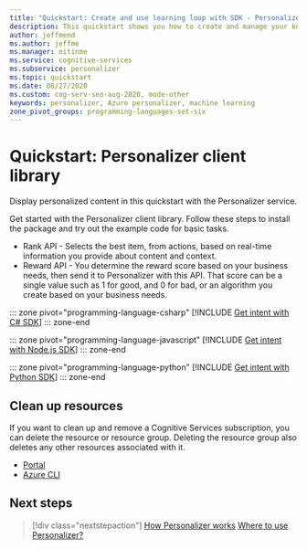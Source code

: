 ```yaml
---
title: "Quickstart: Create and use learning loop with SDK - Personalizer"
description: This quickstart shows you how to create and manage your knowledge base using the Personalizer client library.
author: jeffmend
ms.author: jeffme
ms.manager: nitinme
ms.service: cognitive-services
ms.subservice: personalizer
ms.topic: quickstart
ms.date: 08/27/2020
ms.custom: cog-serv-seo-aug-2020, mode-other
keywords: personalizer, Azure personalizer, machine learning
zone_pivot_groups: programming-languages-set-six
---
```


# Quickstart: Personalizer client library

Display personalized content in this quickstart with the Personalizer service.

Get started with the Personalizer client library. Follow these steps to install the package and try out the example code for basic tasks.

 * Rank API -  Selects the best item, from actions, based on real-time information you provide about content and context.
 * Reward API - You determine the reward score based on your business needs, then send it to Personalizer with this API. That score can be a single value such as 1 for good, and 0 for bad, or an algorithm you create based on your business needs.

::: zone pivot="programming-language-csharp"
[!INCLUDE [Get intent with C# SDK](./includes/quickstart-sdk-csharp.md)]
::: zone-end

::: zone pivot="programming-language-javascript"
[!INCLUDE [Get intent with Node.js SDK](./includes/quickstart-sdk-nodejs.md)]
::: zone-end

::: zone pivot="programming-language-python"
[!INCLUDE [Get intent with Python SDK](./includes/quickstart-sdk-python.md)]
::: zone-end

## Clean up resources

If you want to clean up and remove a Cognitive Services subscription, you can delete the resource or resource group. Deleting the resource group also deletes any other resources associated with it.

* [Portal](../cognitive-services-apis-create-account.md#clean-up-resources)
* [Azure CLI](../cognitive-services-apis-create-account-cli.md#clean-up-resources)

## Next steps

> [!div class="nextstepaction"]
> [How Personalizer works](how-personalizer-works.md)
> [Where to use Personalizer?](where-can-you-use-personalizer.md)
